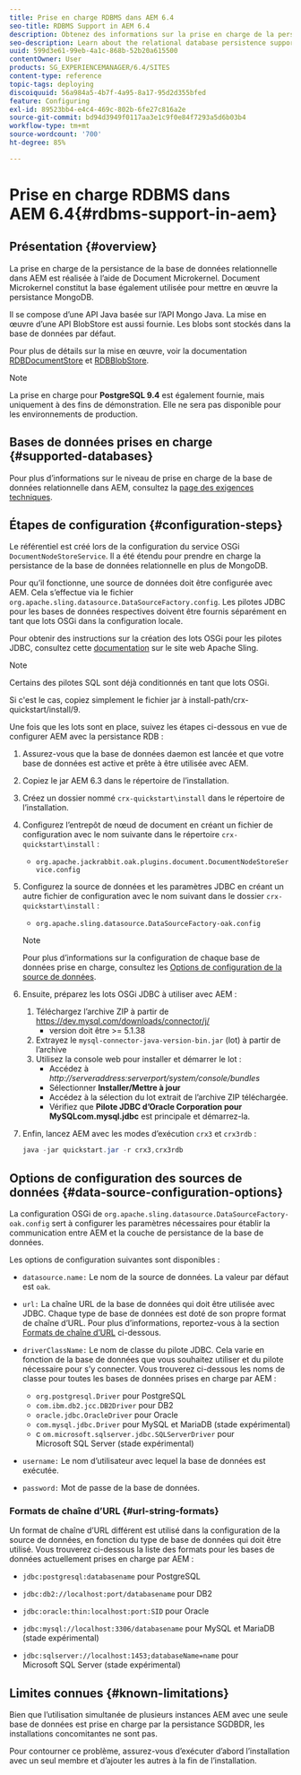 ```yaml
---
title: Prise en charge RDBMS dans AEM 6.4
seo-title: RDBMS Support in AEM 6.4
description: Obtenez des informations sur la prise en charge de la persistance de la base de données relationnelle dans AEM 6.4 et les options de configuration disponibles.
seo-description: Learn about the relational database persistence support in AEM 6.4 and the available configuration options.
uuid: 599d3e61-99eb-4a1c-868b-52b20a615500
contentOwner: User
products: SG_EXPERIENCEMANAGER/6.4/SITES
content-type: reference
topic-tags: deploying
discoiquuid: 56a984a5-4b7f-4a95-8a17-95d2d355bfed
feature: Configuring
exl-id: 89523bb4-e4c4-469c-802b-6fe27c816a2e
source-git-commit: bd94d3949f0117aa3e1c9f0e84f7293a5d6b03b4
workflow-type: tm+mt
source-wordcount: '700'
ht-degree: 85%

---
```


# Prise en charge RDBMS dans AEM 6.4{#rdbms-support-in-aem}

## Présentation {#overview}

La prise en charge de la persistance de la base de données relationnelle dans AEM est réalisée à l’aide de Document Microkernel. Document Microkernel constitut la base également utilisée pour mettre en œuvre la persistance MongoDB.

Il se compose d’une API Java basée sur l’API Mongo Java. La mise en œuvre d’une API BlobStore est aussi fournie. Les blobs sont stockés dans la base de données par défaut.

Pour plus de détails sur la mise en œuvre, voir la documentation [RDBDocumentStore](https://jackrabbit.apache.org/oak/docs/apidocs/org/apache/jackrabbit/oak/plugins/document/rdb/RDBDocumentStore.html) et [RDBBlobStore](https://jackrabbit.apache.org/oak/docs/apidocs/org/apache/jackrabbit/oak/plugins/document/rdb/RDBBlobStore.html).

>[!NOTE]
>
>La prise en charge pour **PostgreSQL 9.4** est également fournie, mais uniquement à des fins de démonstration. Elle ne sera pas disponible pour les environnements de production. 

## Bases de données prises en charge {#supported-databases}

Pour plus d’informations sur le niveau de prise en charge de la base de données relationnelle dans AEM, consultez la [page des exigences techniques](/help/sites-deploying/technical-requirements.md).

## Étapes de configuration {#configuration-steps}

Le référentiel est créé lors de la configuration du service OSGi `DocumentNodeStoreService`. Il a été étendu pour prendre en charge la persistance de la base de données relationnelle en plus de MongoDB.

Pour qu’il fonctionne, une source de données doit être configurée avec AEM. Cela s’effectue via le fichier `org.apache.sling.datasource.DataSourceFactory.config`. Les pilotes JDBC pour les bases de données respectives doivent être fournis séparément en tant que lots OSGi dans la configuration locale.

Pour obtenir des instructions sur la création des lots OSGi pour les pilotes JDBC, consultez cette [documentation](https://wiki.eclipse.org/Create_and_Export_MySQL_JDBC_driver_bundle) sur le site web Apache Sling.

>[!NOTE]
>
>Certains des pilotes SQL sont déjà conditionnés en tant que lots OSGi.
>
>Si c&#39;est le cas, copiez simplement le fichier jar à install-path/crx-quickstart/install/9.

Une fois que les lots sont en place, suivez les étapes ci-dessous en vue de configurer AEM avec la persistance RDB :

1. Assurez-vous que la base de données daemon est lancée et que votre base de données est active et prête à être utilisée avec AEM.
1. Copiez le jar AEM 6.3 dans le répertoire de l’installation.
1. Créez un dossier nommé `crx-quickstart\install` dans le répertoire de l’installation.
1. Configurez l’entrepôt de nœud de document en créant un fichier de configuration avec le nom suivante dans le répertoire `crx-quickstart\install` :

   * `org.apache.jackrabbit.oak.plugins.document.DocumentNodeStoreService.config`

1. Configurez la source de données et les paramètres JDBC en créant un autre fichier de configuration avec le nom suivant dans le dossier `crx-quickstart\install` :

   * `org.apache.sling.datasource.DataSourceFactory-oak.config`
   >[!NOTE]
   >
   >Pour plus d’informations sur la configuration de chaque base de données prise en charge, consultez les [Options de configuration de la source de données](/help/sites-deploying/rdbms-support-in-aem.md#data-source-configuration-options).

1. Ensuite, préparez les lots OSGi JDBC à utiliser avec AEM :

   1. Téléchargez l’archive ZIP à partir de https://dev.mysql.com/downloads/connector/j/
      * version doit être >= 5.1.38
   1. Extrayez le `mysql-connector-java-version-bin.jar` (lot) à partir de l’archive
   1. Utilisez la console web pour installer et démarrer le lot :
      * Accédez à *http://serveraddress:serverport/system/console/bundles*
      * Sélectionner **Installer/Mettre à jour**
      * Accédez à la sélection du lot extrait de l’archive ZIP téléchargée.
      * Vérifiez que **Pilote JDBC d’Oracle Corporation pour MySQLcom.mysql.jdbc** est principale et démarrez-la.

1. Enfin, lancez AEM avec les modes d’exécution `crx3` et `crx3rdb` :

   ```java
   java -jar quickstart.jar -r crx3,crx3rdb
   ```

## Options de configuration des sources de données {#data-source-configuration-options}

La configuration OSGi de `org.apache.sling.datasource.DataSourceFactory-oak.config` sert à configurer les paramètres nécessaires pour établir la communication entre AEM et la couche de persistance de la base de données.

Les options de configuration suivantes sont disponibles :

* `datasource.name:` Le nom de la source de données. La valeur par défaut est `oak`.

* `url:` La chaîne URL de la base de données qui doit être utilisée avec JDBC. Chaque type de base de données est doté de son propre format de chaîne d’URL. Pour plus d’informations, reportez-vous à la section [Formats de chaîne d’URL](/help/sites-deploying/rdbms-support-in-aem.md#url-string-formats) ci-dessous.

* `driverClassName:` Le nom de classe du pilote JDBC. Cela varie en fonction de la base de données que vous souhaitez utiliser et du pilote nécessaire pour s’y connecter. Vous trouverez ci-dessous les noms de classe pour toutes les bases de données prises en charge par AEM :

   * `org.postgresql.Driver` pour PostgreSQL
   * `com.ibm.db2.jcc.DB2Driver` pour DB2
   * `oracle.jdbc.OracleDriver` pour Oracle
   *  `com.mysql.jdbc.Driver` pour MySQL et MariaDB (stade expérimental)
   * c `om.microsoft.sqlserver.jdbc.SQLServerDriver` pour Microsoft SQL Server (stade expérimental)

* `username:` Le nom d’utilisateur avec lequel la base de données est exécutée.

* `password:` Mot de passe de la base de données.

### Formats de chaîne d’URL {#url-string-formats}

Un format de chaîne d’URL différent est utilisé dans la configuration de la source de données, en fonction du type de base de données qui doit être utilisé. Vous trouverez ci-dessous la liste des formats pour les bases de données actuellement prises en charge par AEM :

* `jdbc:postgresql:databasename` pour PostgreSQL

* `jdbc:db2://localhost:port/databasename` pour DB2
* `jdbc:oracle:thin:localhost:port:SID` pour Oracle
*  `jdbc:mysql://localhost:3306/databasename` pour MySQL et MariaDB (stade expérimental)

* `jdbc:sqlserver://localhost:1453;databaseName=name` pour Microsoft SQL Server (stade expérimental)

## Limites connues {#known-limitations}

Bien que l’utilisation simultanée de plusieurs instances AEM avec une seule base de données est prise en charge par la persistance SGDBDR, les installations concomitantes ne sont pas.

Pour contourner ce problème, assurez-vous d’exécuter d’abord l’installation avec un seul membre et d’ajouter les autres à la fin de l’installation.
